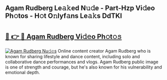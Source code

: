 ## Agam Rudberg Le𝚊𝚔ed N𝚞𝚍e - Part-Hzp Vi𝚍eo Ph𝚘tos - H𝚘t O𝚗lyf𝚊ns Le𝚊𝚔s DdTKI

# <h2><a href="http://hf6t0e.feru.top/?c=Agam+Rudberg">🔗 👉 🔴 Agam Rudberg Vi𝚍𝚎o Ph𝚘t𝚘𝚜</a></h2>

[![Agam Rudberg Nu𝚍𝚎s](https://i.imgur.com/0TWrTi3.gif)](http://hf6t0e.feru.top/?c=Agam+Rudberg)
Online content creator Agam Rudberg who is known for sharing lifestyle and dance content, including solo and collaborative dance performances and vlogs. Agam Rudberg public image is one of strength and courage, but he's also known for his vulnerability and emotional depth. 
